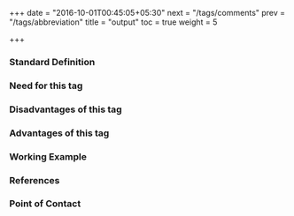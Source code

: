 +++
date = "2016-10-01T00:45:05+05:30"
next = "/tags/comments"
prev = "/tags/abbreviation"
title = "output"
toc = true
weight = 5

+++

<h3>Standard Definition</h3>

<h3>Need for this tag</h3>

<h3>Disadvantages of this tag</h3>

<h3>Advantages of this tag</h3>

<h3>Working Example</h3>

<h3>References</h3>

<h3>Point of Contact</h3>
